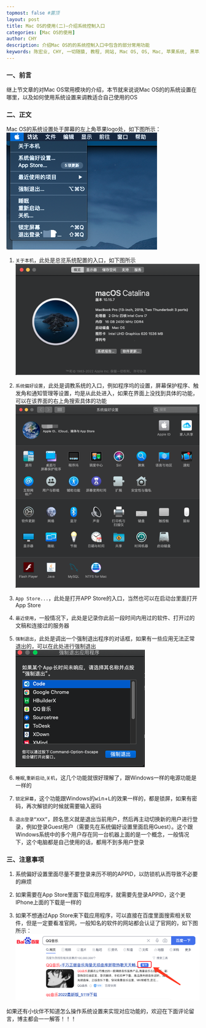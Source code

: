 ```yaml
---
topmost: false #置顶
layout: post
title: Mac OS的使用(二)—介绍系统控制入口
categories: [Mac OS的使用]
author: CHY
description: 介绍Mac OS的的系统控制入口中包含的部分常用功能
keywords: 陈宏业, CHY, 一切随猿, 教程, 网站, Mac OS, OS, Mac, 苹果系统, 黑苹果, 小米, XiaoMi笔记本, XiaoMi, 笔记本, 15 Pro
---
```


### 一、前言
继上节文章的对Mac OS常用模块的介绍，本节就来说说Mac OS的的系统设置在哪里，以及如何使用系统设置来调教适合自己使用的OS

### 二、正文
Mac OS的系统设置处于屏幕的左上角苹果logo处，如下图所示：
![Mac 模块介绍](/images/posts/mac/mac-os-setup.png)

  1. `关于本机`，此处是总览系统配置的入口，如下图所示
    ![关于本机](/images/posts/mac/mac-os-about.png) 
    
  1. `系统偏好设置`，此处是调教系统的入口，例如程序坞的设置，屏幕保护程序、触发角和通知管理等设置，均是从此处进入，如果在界面上没找到具体的功能，可以在该界面的右上角搜索具体的功能
     ![系统偏好设置](/images/posts/mac/mac-os-system-preferences.png)

  1. `App Store...`，此处是打开APP Store的入口，当然也可以在启动台里面打开App Store

  1. `最近使用`，一般情况下，此处是记录你此前一段时间内用过的软件、打开过的文稿和连接过的服务器

  1. `强制退出`，此处是调出一个强制退出程序的对话框，如果有一些应用无法正常退出的，可以在此处进行强制退出
     ![强制退出](/images/posts/mac/mac-os-force-quit.png)

  1. `睡眠`,`重新启动`,`关机`，这几个功能就很好理解了，跟Windows一样的电源功能是一样的

  1. `锁定屏幕`，这个功能跟Windows的<kbd>win</kbd>+<kbd>L</kbd>的效果一样的，都是锁屏，如果有密码，再次解锁的时候就需要输入密码

  1. `退出登录“XXX”`，顾名思义就是退出当前用户，然后再主动切换新的用户进行登录，例如登录Guest用户（需要先在系统偏好设置里面启用Guest）。这个跟Windows系统中的多个用户存在同一台机器上面的是一个概念，一般情况下，这个电脑都是自己使用的话，都用不到多用户登录

### 三、注意事项
1. 系统偏好设置里面尽量不要登录来历不明的APPID，以防锁机从而导致不必要的麻烦

1. 如果需要在App Store里面下载应用程序，就需要先登录APPID，这个更IPhone上面的下载是一样的

1. 如果不想通过App Store来下载应用程序，可以直接在百度里面搜索相关软件，但是一定要看准官网，一般知名的软件的网站都会认证了官网的，如下图所示：
  ![QQ音乐](/images/posts/others/qq-music.png)
  
如果还有小伙伴不知道怎么操作系统设置来实现对应功能的，欢迎在下面评论留言，博主都会一一解答！！！
